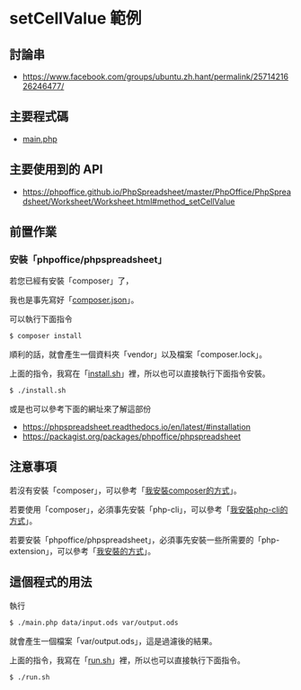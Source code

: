 
# setCellValue 範例

## 討論串

* https://www.facebook.com/groups/ubuntu.zh.hant/permalink/2571421626246477/

## 主要程式碼

* [main.php](main.php)

## 主要使用到的 API

* https://phpoffice.github.io/PhpSpreadsheet/master/PhpOffice/PhpSpreadsheet/Worksheet/Worksheet.html#method_setCellValue

## 前置作業

### 安裝「phpoffice/phpspreadsheet」

若您已經有安裝「composer」了，

我也是事先寫好「[composer.json](composer.json)」。

可以執行下面指令

``` sh
$ composer install
```

順利的話，就會產生一個資料夾「vendor」以及檔案「composer.lock」。

上面的指令，我寫在「[install.sh](install.sh)」裡，所以也可以直接執行下面指令安裝。

``` sh
$ ./install.sh
```

或是也可以參考下面的網址來了解這部份

* https://phpspreadsheet.readthedocs.io/en/latest/#installation
* https://packagist.org/packages/phpoffice/phpspreadsheet


## 注意事項

若沒有安裝「composer」，可以參考「[我安裝composer的方式](../../demo-install-composer/ex-install-composer)」。

若要使用「composer」，必須事先安裝「php-cli」，可以參考「[我安裝php-cli的方式](../../demo-install-php-cli/ex-install-php-cli)」。

若要安裝「phpoffice/phpspreadsheet」，必須事先安裝一些所需要的「php-extension」，可以參考「[我安裝的方式](../../demo-install-php-cli/ex-install-php-ext-for-php-spreadsheet)」。


## 這個程式的用法

執行

``` sh
$ ./main.php data/input.ods var/output.ods
```

就會產生一個檔案「var/output.ods」，這是過濾後的結果。

上面的指令，我寫在「[run.sh](run.sh)」裡，所以也可以直接執行下面指令。

``` sh
$ ./run.sh
```
